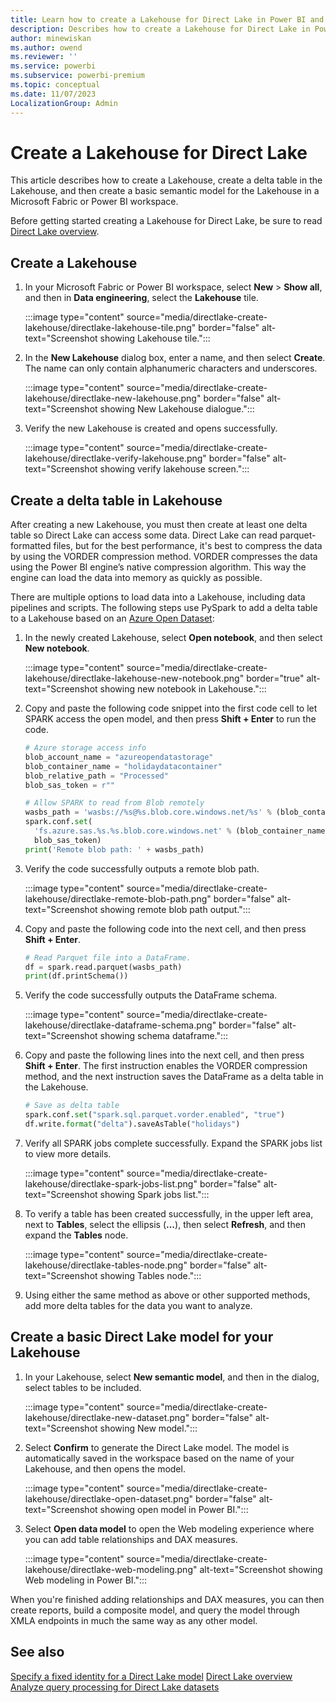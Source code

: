 ```yaml
---
title: Learn how to create a Lakehouse for Direct Lake in Power BI and Microsoft Fabric
description: Describes how to create a Lakehouse for Direct Lake in Power BI and Microsoft Fabric.
author: minewiskan
ms.author: owend
ms.reviewer: ''
ms.service: powerbi
ms.subservice: powerbi-premium
ms.topic: conceptual
ms.date: 11/07/2023
LocalizationGroup: Admin
---
```


# Create a Lakehouse for Direct Lake

This article describes how to create a Lakehouse, create a delta table in the Lakehouse, and then create a basic semantic model for the Lakehouse in a Microsoft Fabric or Power BI workspace.

Before getting started creating a Lakehouse for Direct Lake, be sure to read [Direct Lake overview](directlake-overview.md).

## Create a Lakehouse

1. In your Microsoft Fabric or Power BI workspace, select **New** > **Show all**, and then in **Data engineering**, select the **Lakehouse** tile.

    :::image type="content" source="media/directlake-create-lakehouse/directlake-lakehouse-tile.png" border="false" alt-text="Screenshot showing Lakehouse tile.":::

2. In the **New Lakehouse** dialog box, enter a name, and then select **Create**. The name can only contain alphanumeric characters and underscores.

    :::image type="content" source="media/directlake-create-lakehouse/directlake-new-lakehouse.png" border="false" alt-text="Screenshot showing New Lakehouse dialogue.":::

3. Verify the new Lakehouse is created and opens successfully.

    :::image type="content" source="media/directlake-create-lakehouse/directlake-verify-lakehouse.png" border="false" alt-text="Screenshot showing verify lakehouse screen.":::

## Create a delta table in Lakehouse

After creating a new Lakehouse, you must then create at least one delta table so Direct Lake can access some data. Direct Lake can read parquet-formatted files, but for the best performance, it's best to compress the data by using the VORDER compression method. VORDER compresses the data using the Power BI engine’s native compression algorithm. This way the engine can load the data into memory as quickly as possible.

There are multiple options to load data into a Lakehouse, including data pipelines and scripts. The following steps use PySpark to add a delta table to a Lakehouse based on an [Azure Open Dataset](/azure/open-datasets/dataset-catalog):

1. In the newly created Lakehouse, select **Open notebook**, and then select **New notebook**.

    :::image type="content" source="media/directlake-create-lakehouse/directlake-lakehouse-new-notebook.png" border="true" alt-text="Screenshot showing new notebook in Lakehouse.":::

1. Copy and paste the following code snippet into the first code cell to let SPARK access the open model, and then press **Shift + Enter** to run the code.

    ```python
    # Azure storage access info
    blob_account_name = "azureopendatastorage"
    blob_container_name = "holidaydatacontainer"
    blob_relative_path = "Processed"
    blob_sas_token = r""
    
    # Allow SPARK to read from Blob remotely
    wasbs_path = 'wasbs://%s@%s.blob.core.windows.net/%s' % (blob_container_name, blob_account_name, blob_relative_path)
    spark.conf.set(
      'fs.azure.sas.%s.%s.blob.core.windows.net' % (blob_container_name, blob_account_name),
      blob_sas_token)
    print('Remote blob path: ' + wasbs_path)

    ```

1. Verify the code successfully outputs a remote blob path.

    :::image type="content" source="media/directlake-create-lakehouse/directlake-remote-blob-path.png" border="false" alt-text="Screenshot showing remote blob path output.":::

1. Copy and paste the following code into the next cell, and then press **Shift + Enter**.

    ```python
    # Read Parquet file into a DataFrame.
    df = spark.read.parquet(wasbs_path)
    print(df.printSchema())

    ```

1. Verify the code successfully outputs the DataFrame schema.

    :::image type="content" source="media/directlake-create-lakehouse/directlake-dataframe-schema.png" border="false" alt-text="Screenshot showing schema dataframe.":::

1. Copy and paste the following lines into the next cell, and then press **Shift + Enter**. The first instruction enables the VORDER compression method, and the next instruction saves the DataFrame as a delta table in the Lakehouse.

    ```python
    # Save as delta table 
    spark.conf.set("spark.sql.parquet.vorder.enabled", "true")
    df.write.format("delta").saveAsTable("holidays")
    
    ```

1. Verify all SPARK jobs complete successfully. Expand the SPARK jobs list to view more details.

    :::image type="content" source="media/directlake-create-lakehouse/directlake-spark-jobs-list.png" border="false" alt-text="Screenshot showing Spark jobs list.":::

1. To verify a table has been created successfully, in the upper left area, next to **Tables**, select the ellipsis (**…**), then select **Refresh**, and then expand the **Tables** node.

    :::image type="content" source="media/directlake-create-lakehouse/directlake-tables-node.png" border="false" alt-text="Screenshot showing Tables node.":::

1. Using either the same method as above or other supported methods, add more delta tables for the data you want to analyze.

## Create a basic Direct Lake model for your Lakehouse

1. In your Lakehouse, select **New semantic model**, and then in the dialog, select tables to be included.

    :::image type="content" source="media/directlake-create-lakehouse/directlake-new-dataset.png" border="false"  alt-text="Screenshot showing New model.":::

1. Select **Confirm** to generate the Direct Lake model. The model is automatically saved  in the workspace based on the name of your Lakehouse, and then opens the model.

    :::image type="content" source="media/directlake-create-lakehouse/directlake-open-dataset.png" border="false" alt-text="Screenshot showing open model in Power BI.":::

1. Select **Open data model** to open the Web modeling experience where you can add table relationships and DAX measures.

    :::image type="content" source="media/directlake-create-lakehouse/directlake-web-modeling.png" alt-text="Screenshot showing Web modeling in Power BI.":::

When you're finished adding relationships and DAX measures, you can then create reports, build a composite model, and query the model through XMLA endpoints in much the same way as any other model.

## See also

[Specify a fixed identity for a Direct Lake model](directlake-fixed-identity.md)
[Direct Lake overview](directlake-overview.md)  
[Analyze query processing for Direct Lake datasets](directlake-analyze-qp.md)  
